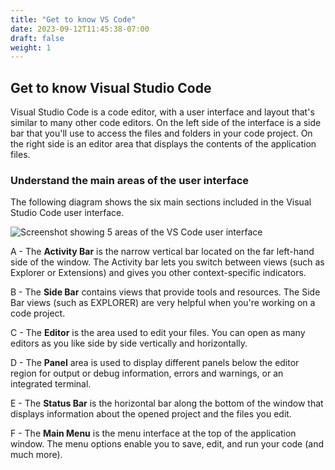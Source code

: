 ```yaml
---
title: "Get to know VS Code"
date: 2023-09-12T11:45:38-07:00
draft: false
weight: 1
---
```


## Get to know Visual Studio Code

Visual Studio Code is a code editor, with a user interface and layout that's similar to many other code editors. On the left side of the interface is a side bar that you'll use to access the files and folders in your code project. On the right side is an editor area that displays the contents of the application files.

### Understand the main areas of the user interface

The following diagram shows the six main sections included in the Visual Studio Code user interface.

<img src="../media/visual-studio-code-user-interface-labels.png" alt="Screenshot showing 5 areas of the VS Code user interface" />

A - The **Activity Bar** is the narrow vertical bar located on the far left-hand side of the window. The Activity bar lets you switch between views (such as Explorer or Extensions) and gives you other context-specific indicators.

B - The **Side Bar** contains views that provide tools and resources. The Side Bar views (such as EXPLORER) are very helpful when you're working on a code project.

C - The **Editor** is the area used to edit your files. You can open as many editors as you like side by side vertically and horizontally.

D - The **Panel** area is used to display different panels below the editor region for output or debug information, errors and warnings, or an integrated terminal.

E - The **Status Bar** is the horizontal bar along the bottom of the window that displays information about the opened project and the files you edit.

F - The **Main Menu** is the menu interface at the top of the application window. The menu options enable you to save, edit, and run your code (and much more).
